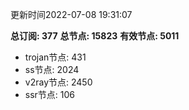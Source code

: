 更新时间2022-07-08 19:31:07

**总订阅: 377**
**总节点: 15823**
**有效节点: 5011**
- trojan节点: 431
- ss节点: 2024
- v2ray节点: 2450
- ssr节点: 106
